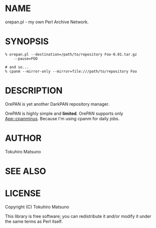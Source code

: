 # NAME

orepan.pl - my own Perl Archive Network.

# SYNOPSIS

    % orepan.pl --destination=/path/to/repository Foo-0.01.tar.gz
        --pause=FOO

    # and so...
    % cpanm --mirror-only --mirror=file:///path/to/repository Foo

# DESCRIPTION

OrePAN is yet another DarkPAN repository manager.

OrePAN is highly simple and __limited__. OrePAN supports only [App::cpanminus](http://search.cpan.org/perldoc?App::cpanminus). Because I'm using cpanm for daily jobs.

# AUTHOR

Tokuhiro Matsuno <tokuhirom AAJKLFJEF GMAIL COM>

# SEE ALSO

# LICENSE

Copyright (C) Tokuhiro Matsuno

This library is free software; you can redistribute it and/or modify
it under the same terms as Perl itself.